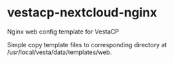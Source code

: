 # vestacp-nextcloud-nginx
Nginx web config template for VestaCP 

Simple copy template files to corresponding directory at /usr/local/vesta/data/templates/web.
